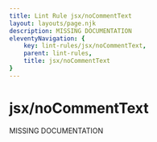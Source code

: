 ```yaml
---
title: Lint Rule jsx/noCommentText
layout: layouts/page.njk
description: MISSING DOCUMENTATION
eleventyNavigation: {
	key: lint-rules/jsx/noCommentText,
	parent: lint-rules,
	title: jsx/noCommentText
}
---
```


# jsx/noCommentText

MISSING DOCUMENTATION
